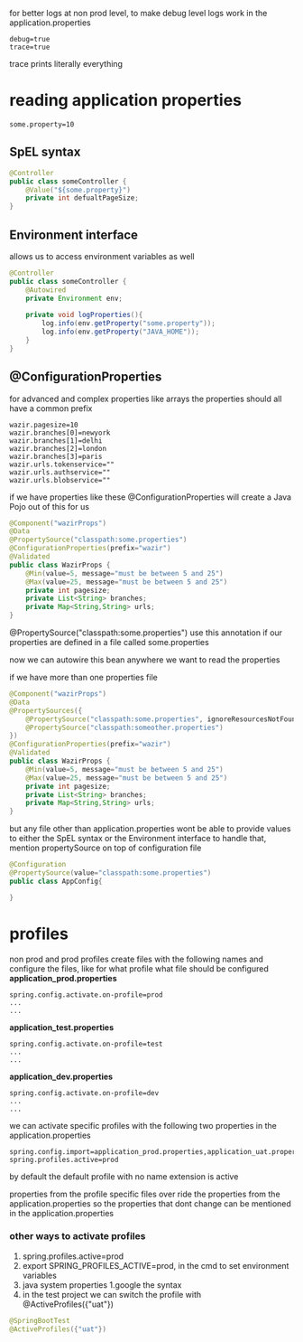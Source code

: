 for better logs at non prod level, to make debug level logs work
in the application.properties
```
debug=true
trace=true
```
trace prints literally everything

# reading application properties
```
some.property=10
```
## SpEL syntax
```java
@Controller
public class someController {
	@Value("${some.property}")
	private int defualtPageSize;
}
```
## Environment interface
allows us to access environment variables as well
```java
@Controller
public class someController {
	@Autowired
	private Environment env;
	
	private void logProperties(){
		log.info(env.getProperty("some.property"));
		log.info(env.getProperty("JAVA_HOME"));
	}
}
```

## @ConfigurationProperties
for advanced and complex properties like arrays
the properties should all have a common prefix
```
wazir.pagesize=10
wazir.branches[0]=newyork
wazir.branches[1]=delhi
wazir.branches[2]=london
wazir.branches[3]=paris
wazir.urls.tokenservice=""
wazir.urls.authservice=""
wazir.urls.blobservice=""
```
if we have properties like these @ConfigurationProperties will create a Java Pojo out of this for us
```java
@Component("wazirProps")
@Data
@PropertySource("classpath:some.properties")
@ConfigurationProperties(prefix="wazir")
@Validated
public class WazirProps {
	@Min(value=5, message="must be between 5 and 25")
	@Max(value=25, message="must be between 5 and 25")
	private int pagesize;
	private List<String> branches;
	private Map<String,String> urls;
}
```

@PropertySource("classpath:some.properties")
use this annotation if our properties are defined in a file called some.properties

now we can autowire this bean anywhere we want to read the properties

if we have more than one properties file

```java
@Component("wazirProps")
@Data
@PropertySources({
	@PropertySource("classpath:some.properties", ignoreResourcesNotFound=true),
	@PropertySource("classpath:someother.properties")
})
@ConfigurationProperties(prefix="wazir")
@Validated
public class WazirProps {
	@Min(value=5, message="must be between 5 and 25")
	@Max(value=25, message="must be between 5 and 25")
	private int pagesize;
	private List<String> branches;
	private Map<String,String> urls;
}
```

but any file other than application.properties wont be able to provide values to either the SpEL syntax or the Environment interface
to handle that, mention propertySource on top of configuration file
```java
@Configuration
@PropertySource(value="classpath:some.properties")
public class AppConfig{

}
```

# profiles
non prod and prod profiles
create files with the following names and configure the files, like for what profile what file should be configured
**application_prod.properties**
```
spring.config.activate.on-profile=prod
...
...
```
**application_test.properties**
```
spring.config.activate.on-profile=test
...
...
```
**application_dev.properties**
```
spring.config.activate.on-profile=dev
...
...
```

we can activate specific profiles with the following two properties in the application.properties

```
spring.config.import=application_prod.properties,application_uat.properties
spring.profiles.active=prod
```

by default the default profile with no name extension is active

properties from the profile specific files over ride the properties from the application.properties
so the properties that dont change can be mentioned in the application.properties

### other ways to activate profiles
1. spring.profiles.active=prod
2. export SPRING_PROFILES_ACTIVE=prod, in the cmd to set environment variables
3. java system properties
	1.google the syntax
4. in the test project we can switch the profile with @ActiveProfiles({"uat"})
```java
@SpringBootTest
@ActiveProfiles({"uat"})
```